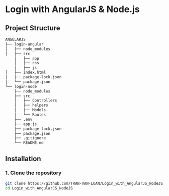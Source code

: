 # Login with AngularJS & Node.js

## Project Structure
```bash
ANGULARJS
├── login-angular
│   ├── node_modules
│   ├── src
    │   ├── app
    │   ├── css
    │   ├── js
│   ├── index.html
│   ├── package-lock.json
│   └── package.json
└── login-node
    ├── node_modules
    ├── src
    │   ├── Controllers
    │   ├── helpers
    │   ├── Models
    │   └── Routes
    ├── .env
    ├── app.js
    ├── package-lock.json
    ├── package.json
    ├── .gitignore
    └── README.md
```

## Installation

### 1. Clone the repository

```bash
git clone https://github.com/TRAN-VAN-LUAN/Login_with_AngularJS_NodeJS.git
cd Login_with_AngularJS_NodeJS
```

